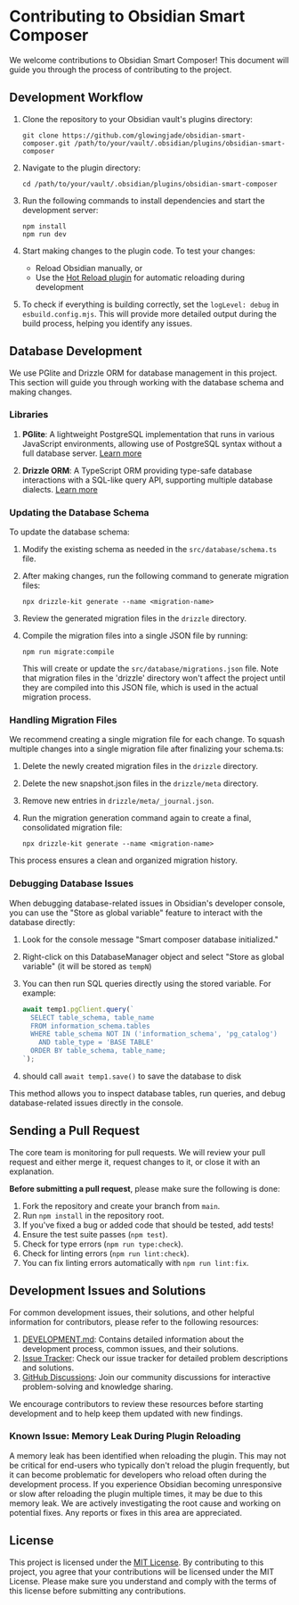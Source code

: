 # Contributing to Obsidian Smart Composer

We welcome contributions to Obsidian Smart Composer! This document will guide you through the process of contributing to the project.

## Development Workflow

1. Clone the repository to your Obsidian vault's plugins directory:

   ```
   git clone https://github.com/glowingjade/obsidian-smart-composer.git /path/to/your/vault/.obsidian/plugins/obsidian-smart-composer
   ```

2. Navigate to the plugin directory:

   ```
   cd /path/to/your/vault/.obsidian/plugins/obsidian-smart-composer
   ```

3. Run the following commands to install dependencies and start the development server:

   ```
   npm install
   npm run dev
   ```

4. Start making changes to the plugin code. To test your changes:

   - Reload Obsidian manually, or
   - Use the [Hot Reload plugin](https://github.com/pjeby/hot-reload) for automatic reloading during development

5. To check if everything is building correctly, set the `logLevel: debug` in `esbuild.config.mjs`. This will provide more detailed output during the build process, helping you identify any issues.

## Database Development

We use PGlite and Drizzle ORM for database management in this project. This section will guide you through working with the database schema and making changes.

### Libraries

1. **PGlite**: A lightweight PostgreSQL implementation that runs in various JavaScript environments, allowing use of PostgreSQL syntax without a full database server. [Learn more](https://pglite.dev/docs/)

2. **Drizzle ORM**: A TypeScript ORM providing type-safe database interactions with a SQL-like query API, supporting multiple database dialects. [Learn more](https://orm.drizzle.team/docs/overview)

### Updating the Database Schema

To update the database schema:

1. Modify the existing schema as needed in the `src/database/schema.ts` file.
2. After making changes, run the following command to generate migration files:

   ```
   npx drizzle-kit generate --name <migration-name>
   ```

3. Review the generated migration files in the `drizzle` directory.
4. Compile the migration files into a single JSON file by running:

   ```
   npm run migrate:compile
   ```

   This will create or update the `src/database/migrations.json` file. Note that migration files in the 'drizzle' directory won't affect the project until they are compiled into this JSON file, which is used in the actual migration process.

### Handling Migration Files

We recommend creating a single migration file for each change. To squash multiple changes into a single migration file after finalizing your schema.ts:

1. Delete the newly created migration files in the `drizzle` directory.
2. Delete the new snapshot.json files in the `drizzle/meta` directory.
3. Remove new entries in `drizzle/meta/_journal.json`.
4. Run the migration generation command again to create a final, consolidated migration file:

   ```
   npx drizzle-kit generate --name <migration-name>
   ```

This process ensures a clean and organized migration history.

### Debugging Database Issues

When debugging database-related issues in Obsidian's developer console, you can use the "Store as global variable" feature to interact with the database directly:

1. Look for the console message "Smart composer database initialized." 
2. Right-click on this DatabaseManager object and select "Store as global variable" (it will be stored as `tempN`)
3. You can then run SQL queries directly using the stored variable. For example:

   ```javascript
   await temp1.pgClient.query(`
     SELECT table_schema, table_name
     FROM information_schema.tables
     WHERE table_schema NOT IN ('information_schema', 'pg_catalog')
       AND table_type = 'BASE TABLE'
     ORDER BY table_schema, table_name;
   `);
   ```
4. should call `await temp1.save()` to save the database to disk

This method allows you to inspect database tables, run queries, and debug database-related issues directly in the console.

## Sending a Pull Request

The core team is monitoring for pull requests. We will review your pull request and either merge it, request changes to it, or close it with an explanation.

**Before submitting a pull request**, please make sure the following is done:

1. Fork the repository and create your branch from `main`.
2. Run `npm install` in the repository root.
3. If you've fixed a bug or added code that should be tested, add tests!
4. Ensure the test suite passes (`npm test`).
5. Check for type errors (`npm run type:check`).
6. Check for linting errors (`npm run lint:check`).
7. You can fix linting errors automatically with `npm run lint:fix`.

## Development Issues and Solutions

For common development issues, their solutions, and other helpful information for contributors, please refer to the following resources:

1. [DEVELOPMENT.md](./DEVELOPMENT.md): Contains detailed information about the development process, common issues, and their solutions.
2. [Issue Tracker](https://github.com/glowingjade/obsidian-smart-composer/issues): Check our issue tracker for detailed problem descriptions and solutions.
3. [GitHub Discussions](https://github.com/glowingjade/obsidian-smart-composer/discussions): Join our community discussions for interactive problem-solving and knowledge sharing.

We encourage contributors to review these resources before starting development and to help keep them updated with new findings.

### Known Issue: Memory Leak During Plugin Reloading

A memory leak has been identified when reloading the plugin. This may not be critical for end-users who typically don't reload the plugin frequently, but it can become problematic for developers who reload often during the development process. If you experience Obsidian becoming unresponsive or slow after reloading the plugin multiple times, it may be due to this memory leak. We are actively investigating the root cause and working on potential fixes. Any reports or fixes in this area are appreciated.

## License

This project is licensed under the [MIT License](LICENSE). By contributing to this project, you agree that your contributions will be licensed under the MIT License. Please make sure you understand and comply with the terms of this license before submitting any contributions.
